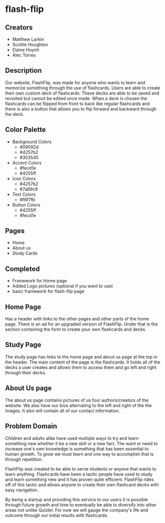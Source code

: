# flash-flip

## Creators

- Matthew Larkin
- Scottie Houghton
- Elaine Huynh
- Alec Torres

## Description

Our website, FlashFlip, was made for anyone who wants to learn and memorize something through the use of flashcards. Users are able to create their own custom deck of flashcards. These decks are able to be saved and revisited but cannot be edited once made. When a deck is chosen the flashcards can be flipped from front to back like regular flashcards and there is also a button that allows you to flip forward and backward through the deck.

## Color Palette

- Background Colors
  - #09092d
  - #4257b2
  - #303545
- Accent Colors
  - #fecd1e
  - #4255ff
- Icon Colors
  - #4257b2
  - #7a89c9
- Text Colors
  - #f6f7fb
- Button Colors
  - #4255ff
  - #fecd1e

## Pages

- Home
- About us
- Study Cards

## Completed

- Framework for Home page
- Added Logo pictures (optional if you want to use)
- basic framework for flash-flip page

## Home Page

Has a header with links to the other pages and other parts of the home page. There is an ad for an upgraded version of FlashFlip. Under that is the section containing the form to create your own flashcards and decks.

## Study Page

The study page has links to the home page and about us page at the top in the header. The main content of the page is the flashcards. It holds all of the decks a user creates and allows them to access them and go left and right through their decks.

## About Us page

The about us page contains pictures of us four authors/creators of the website. We also have our bios alternating to the left and right of the the images. It also will contain all of our contact information.

## Problem Domain

Children and adults alike have used multiple ways to try and learn something new whether it be a new skill or a new fact. The want or need to increase one's own knowledge is something that has been essential to human growth. To grow we must learn and one way to accomplish that is through repetition. 

FlashFlip was created to be able to serve students or anyone that wants to learn anything. Flashcards have been a tactic people have used to study and learn something new and it has proven quite efficient. FlashFlip rides off of this tactic and allows anyone to create their own flashcard decks with easy navigation. 

By being a startup and providing this service to our users it is possible through future growth and time to eventually be able to diversify into other areas not unlike Quizlet. For now we will gauge the company's life and outcome through our initial results with flashcards. 
